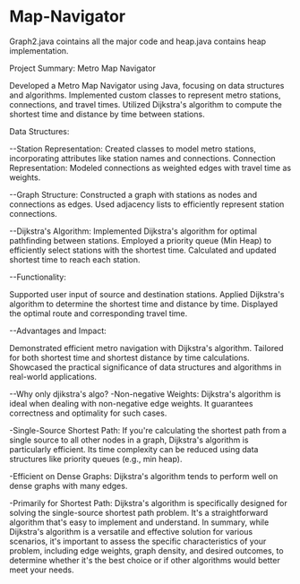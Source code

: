 # Map-Navigator
Graph2.java cointains all the major code and heap.java contains heap implementation.


Project Summary: Metro Map Navigator

Developed a Metro Map Navigator using Java, focusing on data structures and algorithms.
Implemented custom classes to represent metro stations, connections, and travel times.
Utilized Dijkstra's algorithm to compute the shortest time and distance by time between stations.

Data Structures:

--Station Representation:
Created classes to model metro stations, incorporating attributes like station names and connections.
Connection Representation:
Modeled connections as weighted edges with travel time as weights.

--Graph Structure:
Constructed a graph with stations as nodes and connections as edges.
Used adjacency lists to efficiently represent station connections.

--Dijkstra's Algorithm:
Implemented Dijkstra's algorithm for optimal pathfinding between stations.
Employed a priority queue (Min Heap) to efficiently select stations with the shortest time.
Calculated and updated shortest time to reach each station.

--Functionality:

Supported user input of source and destination stations.
Applied Dijkstra's algorithm to determine the shortest time and distance by time.
Displayed the optimal route and corresponding travel time.

--Advantages and Impact:

Demonstrated efficient metro navigation with Dijkstra's algorithm.
Tailored for both shortest time and shortest distance by time calculations.
Showcased the practical significance of data structures and algorithms in real-world applications.

--Why only djikstra's algo?
-Non-negative Weights: Dijkstra's algorithm is ideal when dealing with non-negative edge weights. It guarantees correctness and optimality for such cases.

-Single-Source Shortest Path: If you're calculating the shortest path from a single source to all other nodes in a graph, Dijkstra's algorithm is particularly efficient. Its time complexity can be reduced using data structures like priority queues (e.g., min heap).

-Efficient on Dense Graphs: Dijkstra's algorithm tends to perform well on dense graphs with many edges.

-Primarily for Shortest Path: Dijkstra's algorithm is specifically designed for solving the single-source shortest path problem. It's a straightforward algorithm that's easy to implement and understand.
    In summary, while Dijkstra's algorithm is a versatile and effective solution for various scenarios, it's important to assess the specific characteristics of your problem, including edge weights, graph density, and desired outcomes, to determine whether it's the best choice or if other algorithms would better meet your needs.
